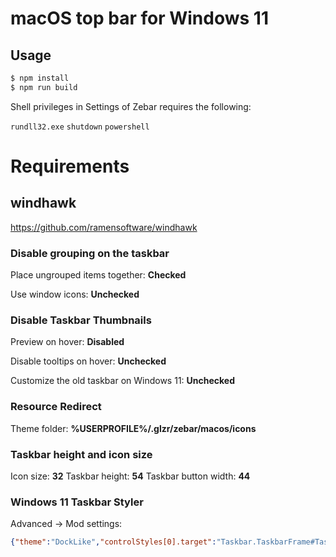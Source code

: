 # macOS top bar for Windows 11

## Usage

```bash
$ npm install
$ npm run build
```

Shell privileges in Settings of Zebar requires the following:

`rundll32.exe`
`shutdown`
`powershell`

# Requirements

## windhawk
https://github.com/ramensoftware/windhawk


### Disable grouping on the taskbar
Place ungrouped items together: **Checked**

Use window icons: **Unchecked**


### Disable Taskbar Thumbnails
Preview on hover: **Disabled**

Disable tooltips on hover: **Unchecked**

Customize the old taskbar on Windows 11: **Unchecked**


### Resource Redirect
Theme folder: **%USERPROFILE%/.glzr/zebar/macos/icons**


### Taskbar height and icon size
Icon size: **32**
Taskbar height: **54**
Taskbar button width: **44**


### Windows 11 Taskbar Styler
Advanced -> Mod settings:

```json
{"theme":"DockLike","controlStyles[0].target":"Taskbar.TaskbarFrame#TaskbarFrame > Grid#RootGrid","controlStyles[0].styles[0]":"Margin=0,1,0,3","controlStyles[0].styles[1]":"CornerRadius=8","controlStyles[1].target":"Grid#SystemTrayFrameGrid","controlStyles[1].styles[0]":"CornerRadius=8","controlStyles[0].styles[2]":"BorderThickness=1","controlStyles[1].styles[1]":"BorderBrush:=<SolidColorBrush Color=\"{ThemeResource SurfaceStrokeColorDefault}\" />","controlStyles[1].styles[2]":"Margin=8,1,8,3","controlStyles[1].styles[3]":"BorderThickness=0","controlStyles[1].styles[4]":"Background:=Transparent","controlStyles[1].styles[5]":"Visibility=True","controlStyles[2].target":"Taskbar.TaskListLabeledButtonPanel@RunningIndicatorStates > Rectangle#RunningIndicator","controlStyles[2].styles[0]":"Width=4","controlStyles[2].styles[1]":"Width@ActiveRunningIndicator=4","controlStyles[2].styles[2]":"Height@ActiveRunningIndicator=3","controlStyles[3].target":"Windows.UI.Xaml.Controls.TextBlock#InnerTextBlock[Text=]","controlStyles[3].styles[0]":"Text=","controlStyles[4].target":"SystemTray.ImageIconContent > Grid#ContainerGrid > Image","controlStyles[4].styles[0]":"FontSize=14","controlStyles[5].target":"SystemTray.TextIconContent > Grid#ContainerGrid > SystemTray.AdaptiveTextBlock#Base > TextBlock#InnerTextBlock","controlStyles[5].styles[0]":"FontSize=14","controlStyles[6].target":"SystemTray.Stack#NonActivatableStack","controlStyles[6].styles[0]":"Visibility=Collapsed","controlStyles[7].target":"Taskbar.ExperienceToggleButton#LaunchListButton[AutomationProperties.AutomationId=StartButton]","controlStyles[7].styles[0]":"Visibility=Collapsed"}
```
